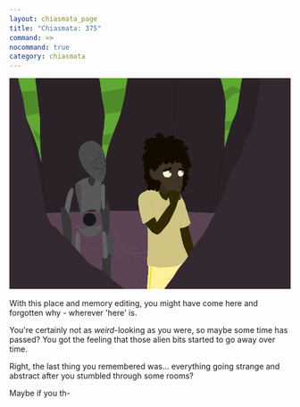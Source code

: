 ```yaml
---
layout: chiasmata_page
title: "Chiasmata: 375"
command: ≃>
nocommand: true
category: chiasmata
---
```


![375](/chiasmata/images/narrative/373.png)

With this place and memory editing, you might have come here and forgotten why - wherever 'here' is.

You're certainly not as *weird*-looking as you were, so maybe some time has passed? You got the feeling that those alien bits started to go away over time.

Right, the last thing you remembered was... everything going strange and abstract after you stumbled through some rooms?

Maybe if you th-